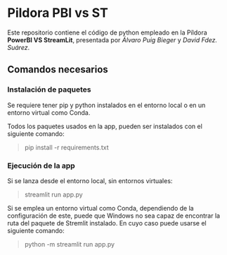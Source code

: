 # Pildora PBI vs ST

Este repositorio contiene el código de python empleado en la Píldora **PowerBI VS StreamLit**, presentada por *Álvaro Puig Bieger* y *David Fdez. Suárez*.

## Comandos necesarios

### Instalación de paquetes

Se requiere tener pip y python instalados en el entorno local o en un entorno virtual como Conda.

Todos los paquetes usados en la app, pueden ser instalados con el siguiente comando:

> pip install -r requirements.txt

### Ejecución de la app

Si se lanza desde el entorno local, sin entornos virtuales:

> streamlit run app.py

Si se emplea un entorno virtual como Conda, dependiendo de la configuración de este, puede que Windows no sea capaz de encontrar la ruta del paquete de Stremlit instalado. En cuyo caso puede usarse el siguiente comando:

> python -m streamlit run app.py
